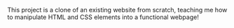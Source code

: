 This project is a clone of an existing website from scratch, teaching me how to manipulate HTML and CSS elements into a functional webpage!

